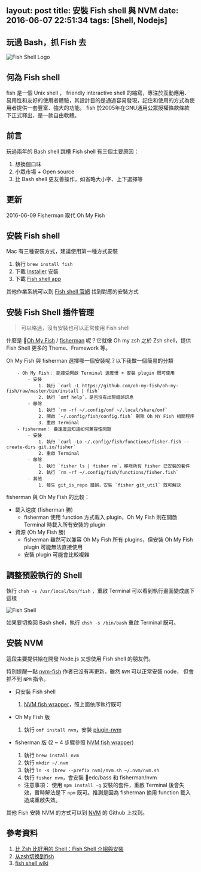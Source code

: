 layout: post
title: 安裝 Fish shell 與 NVM
date: 2016-06-07 22:51:34
tags: [Shell, Nodejs]
---

## 玩過 Bash，抓 Fish 去

![Fish Shell Logo](https://blog.ivanwei.co/images/2016/06/07/FISH_SHELL_LOGO.png)

## 何為 Fish shell

fish 是一個 Unix shell ， friendly interactive shell 的縮寫，專注於互動應用、易用性和友好的使用者體驗，其設計目的是通過容易發現，記住和使用的方式為使用者提供一套豐富、強大的功能。
fish 於2005年在GNU通用公眾授權條款條款下正式釋出，是一款自由軟體。

<!--more-->

## 前言

玩過兩年的 Bash shell 跳槽 Fish shell 有三個主要原因：

1. 想換個口味
2. 小眾市場 + Open source
3. 比 Bash shell 更友善操作，如省略大小字、上下選擇等

## 更新

2016-06-09 Fisherman 取代 Oh My Fish 

## 安裝 Fish shell

Mac 有三種安裝方式，建議使用第一種方式安裝

1. 執行 `brew install fish`
2. 下載 [Installer](https://fishshell.com/files/2.3.0/fish-2.3.0.pkg "Installer") 安裝
3. 下載 [Fish shell app](https://fishshell.com/files/2.3.0/fish.app.zip "Fish shell app")

其他作業系統可以到 [Fish shell 官網](https://fishshell.com/#platform_tabs "Fish shell 官網") 找到對應的安裝方式

## 安裝 Fish Shell 插件管理

> 可以略過，沒有安裝也可以正常使用 Fish shell

什麼是 [Oh My Fish](https://github.com/oh-my-fish/oh-my-fish "Oh My Fish") / [fisherman](http://fisherman.sh/ "fisherman") 呢？它就像 Oh my zsh 之於 Zsh shell，提供 Fish Shell 更多的 Theme、Framework 等。

Oh My Fish 與 fisherman 選擇哪一個安裝呢？以下我做一個簡易的分類
```
    - Oh My Fish： 能接受開啟 Terminal 速度慢 + 安裝 plugin 既可使用
        - 安裝
            1. 執行 `curl -L https://github.com/oh-my-fish/oh-my-fish/raw/master/bin/install | fish`
            2. 執行 `omf help`，是否沒有出現錯誤訊息
        - 移除
            1. 執行 `rm -rf ~/.config/omf ~/.local/share/omf`
            2. 開啟 `~/.config/fish/config.fish` 刪除 Oh MY Fish 相關程序
            3. 重啟 Terminal
    - fisherman： 要速度且知道如何兼容性問題
        - 安裝
            1. 執行 `curl -Lo ~/.config/fish/functions/fisher.fish --create-dirs git.io/fisher`
            2. 重啟 Terminal
        - 移除
            1. 執行 `fisher ls | fisher rm`，移除所有 fisher 已安裝的套件
            2. 執行 `rm -rf ~/.config/fish/functions/fisher.fish`
        - 其他
            1. 發生 git_is_repo 錯誤，安裝 `fisher git_util` 既可解決
```

fisherman 與 Oh My Fish 的比較：
- 載入速度 (fisherman 勝)
    - fisherman 使用 function 方式載入 plugin，Oh My Fish 則在開啟 Terminal 時載入所有安裝的 plugin
- 資源 (Oh My Fish 勝)
    - fisherman 雖然可以兼容 Oh My Fish 所有 plugins，但安裝 Oh My Fish plugin 可能無法直接使用
    - 安裝 plugin 可能會比較複雜

## 調整預設執行的 Shell

執行 `chsh -s /usr/local/bin/fish` ，重啟 Terminal 可以看到執行畫面變成底下這樣

![Fish Shell](https://blog.ivanwei.co/images/2016/06/07/FISH_SHELL.png)

如果要切換回 Bash shell，執行 `chsh -s /bin/bash` 重啟 Terminal 既可。

## 安裝 NVM

這段主要提供給在開發 Node.js 又想使用 Fish shell 的朋友們。

特別提醒一點 [nvm-fish](https://github.com/Alex7Kom/nvm-fish#user-content-install-script "nvm-fish") 作者已沒有再更新，雖然 `NVM` 可以正常安裝 node，
但會抓不到 `NPM` 指令。

- 只安裝 Fish shell
	1. [NVM fish wrapper](https://github.com/passcod/nvm-fish-wrapper#user-content-installing "NVM fish wrapper")，照上面依序執行既可
- Oh My Fish 版
	1. 執行 `omf install nvm`，安裝 [plugin-nvm](https://github.com/derekstavis/plugin-nvm "plugin-nvm")
- fisherman 版 (2 ~ 4 步驟參照 [NVM fish wrapper](https://github.com/passcod/nvm-fish-wrapper#user-content-installing "NVM fish wrapper"))
    1. 執行 `brew install nvm`
    2. 執行 `mkdir ~/.nvm`
    3. 執行 `ln -s (brew --prefix nvm)/nvm.sh ~/.nvm/nvm.sh`
	4. 執行 `fisher nvm`，會安裝 edc/bass 和 fisherman/nvm

    - 注意事項： 使用 `npm install -g` 安裝的套件，重啟 Terminal 後會失效，暫時解法是下 `npm` 既可。推測是因為 fisherman 摘用 function 載入造成重啟失效。

其他 Fish 安裝 NVM 的方式可以到 [NVM](https://github.com/creationix/nvm "NVM") 的 Github 上找到。

## 參考資料

1. [比 Zsh 比好用的 Shell：Fish Shell 介紹與安裝](https://nodejust.com/fish-shell-zsh/ "比 Zsh 比好用的 Shell：Fish Shell 介紹與安裝")
2. [从zsh切换到fish](http://blog.just4fun.site/from-zsh-to-fish.html "从zsh切换到fish")
3. [fish shell wiki](https://zh.wikipedia.org/wiki/Fish "fish shell wik")